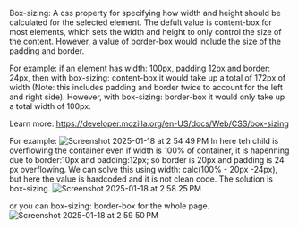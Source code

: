 Box-sizing: 
A css property for specifying how width and height should be calculated for the selected element. The defult value is content-box for most elements, 
which sets the width and height to only control the size of the content. However, a value of border-box would include the size of the padding and border.

For example: if an element has width: 100px, padding 12px and border: 24px, then with box-sizing: content-box it would take up a total of 172px of width
(Note: this includes padding and border twice to account for the left and right side). However, with box-sizing: border-box it would only take up a total width of 100px.

Learn more: https://developer.mozilla.org/en-US/docs/Web/CSS/box-sizing


For example: 
![Screenshot 2025-01-18 at 2 54 49 PM](https://github.com/user-attachments/assets/fab10807-900e-423d-a93d-26d2f84c029a)
In here teh child is overflowing the container even if width is 100% of container, it is hapenning due to border:10px and padding:12px; 
so border is 20px and padding is 24 px overflowing.  We can solve this using width: calc(100% - 20px -24px), but here the value is hardcoded and it is not clean code. The solution is box-sizing. ![Screenshot 2025-01-18 at 2 58 25 PM](https://github.com/user-attachments/assets/1ce2e85d-9eb5-4582-96f6-f68a5e26a79d)

or you can box-sizing: border-box for the whole page. 
![Screenshot 2025-01-18 at 2 59 50 PM](https://github.com/user-attachments/assets/877b56cc-1c70-4b18-ab5a-b95615957c9e)
